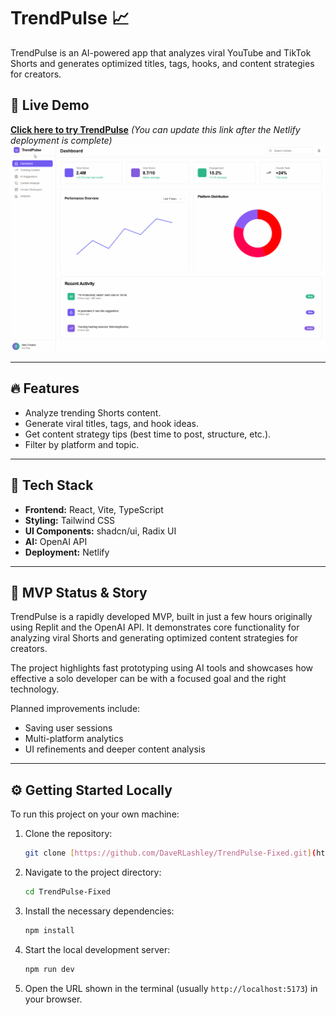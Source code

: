 # TrendPulse 📈

TrendPulse is an AI-powered app that analyzes viral YouTube and TikTok Shorts and generates optimized titles, tags, hooks, and content strategies for creators.

## 🚀 Live Demo

**[Click here to try TrendPulse](https://trendpulse-fixed.netlify.app/)** *(You can update this link after the Netlify deployment is complete)*
![TrendPulse App Demo](./assets/demo.gif)

---

## 🔥 Features
- Analyze trending Shorts content.
- Generate viral titles, tags, and hook ideas.
- Get content strategy tips (best time to post, structure, etc.).
- Filter by platform and topic.

---

## 🤖 Tech Stack
- **Frontend:** React, Vite, TypeScript
- **Styling:** Tailwind CSS
- **UI Components:** shadcn/ui, Radix UI
- **AI:** OpenAI API
- **Deployment:** Netlify

---

## 🚧 MVP Status & Story
TrendPulse is a rapidly developed MVP, built in just a few hours originally using Replit and the OpenAI API. It demonstrates core functionality for analyzing viral Shorts and generating optimized content strategies for creators.

The project highlights fast prototyping using AI tools and showcases how effective a solo developer can be with a focused goal and the right technology.

Planned improvements include:
- Saving user sessions
- Multi-platform analytics
- UI refinements and deeper content analysis

---

## ⚙️ Getting Started Locally

To run this project on your own machine:

1.  Clone the repository:
    ```bash
    git clone [https://github.com/DaveRLashley/TrendPulse-Fixed.git](https://github.com/DaveRLashley/TrendPulse-Fixed.git)
    ```
2.  Navigate to the project directory:
    ```bash
    cd TrendPulse-Fixed
    ```
3.  Install the necessary dependencies:
    ```bash
    npm install
    ```
4.  Start the local development server:
    ```bash
    npm run dev
    ```
5.  Open the URL shown in the terminal (usually `http://localhost:5173`) in your browser.
